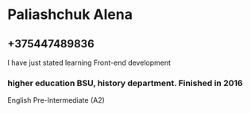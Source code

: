 # Paliashchuk Alena
## +375447489836
I have just stated learning Front-end development
### higher education BSU, history department. Finished in 2016
English Pre-Intermediate (A2)
